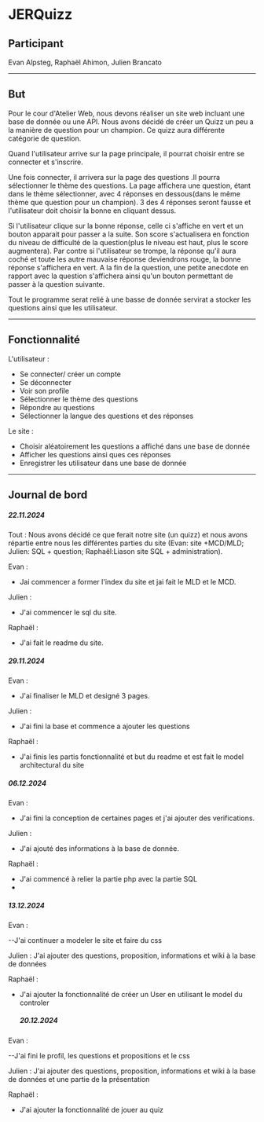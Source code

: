 # JERQuizz

## Participant

Evan Alpsteg,
Raphaël Ahimon,
Julien Brancato

---

## But
Pour le cour d'Atelier Web, nous devons réaliser un site web incluant une base de donnée ou une API. Nous avons décidé de créer un Quizz un peu a la manière de question pour un champion. Ce quizz aura différente catégorie de question.

Quand l'utilisateur arrive sur la page principale, il pourrat choisir entre se connecter et s'inscrire.

Une fois connecter, il arrivera sur la page des questions .Il pourra sélectionner le thème des questions. La page affichera une question, étant dans le thème sélectionner, avec 4 réponses en dessous(dans le même thème que question pour un champion). 3 des 4 réponses seront fausse et l'utilisateur doit choisir la bonne en cliquant dessus.

Si l'utilisateur clique sur la bonne réponse, celle ci s'affiche en vert et un bouton apparait pour passer a la suite. Son score s'actualisera en fonction du niveau de difficulté de la question(plus le niveau est haut, plus le score augmentera). Par contre si l'utilisateur se trompe, la réponse qu'il aura coché et toute les autre mauvaise réponse deviendrons rouge, la bonne réponse s'affichera en vert. A la fin de la question, une petite anecdote en rapport avec la question s'affichera ainsi qu'un bouton permettant de passer à la question suivante. 


Tout le programme serat relié à une basse de donnée servirat a stocker les questions ainsi que les utilisateur.

---
## Fonctionnalité
L'utilisateur :
- Se connecter/ créer un compte
- Se déconnecter
- Voir son profile
- Sélectionner le thème des questions
- Répondre au questions
- Sélectionner la langue des questions et des réponses

Le site :
- Choisir aléatoirement les questions a affiché dans une base de donnée
- Afficher les questions ainsi ques ces réponses
- Enregistrer les utilisateur dans une base de donnée

---

## Journal de bord
##### 22.11.2024

Tout : Nous avons décidé ce que ferait notre site (un quizz) et nous avons répartie entre nous les différentes parties du site
(Evan: site +MCD/MLD; Julien: SQL + question; Raphaël:Liason site SQL + administration).

Evan :

- Jai commencer a former l'index du site et jai fait le MLD et le MCD.
  
Julien :

- J'ai commencer le sql du site.
  
Raphaël :

- J'ai fait le readme du site.

  
##### 29.11.2024

Evan :

- J'ai finaliser le MLD et designé 3 pages.

Julien :

- J'ai fini la base et commence a ajouter les questions

Raphaël :
- J'ai finis les partis fonctionnalité et but du readme et est fait le model architectural du site


##### 06.12.2024

Evan :

- J'ai fini la conception de certaines pages et j'ai ajouter des verifications.

Julien :

- J'ai ajouté des informations à la base de donnée.

Raphaël :
- J'ai commencé à relier la partie php avec la partie SQL
- 

##### 13.12.2024

Evan :

--J'ai continuer a modeler le site et faire du css



Julien :
J'ai ajouter des questions, proposition, informations et wiki à la base de données


Raphaël :
- J'ai ajouter la fonctionnalité de créer un User en utilisant le model du controler

  ##### 20.12.2024

Evan :

--J'ai fini le profil, les questions et propositions et le css



Julien :
J'ai ajouter des questions, proposition, informations et wiki à la base de données et une partie de la présentation


Raphaël :
- J'ai ajouter la fonctionnalité de jouer au quiz
